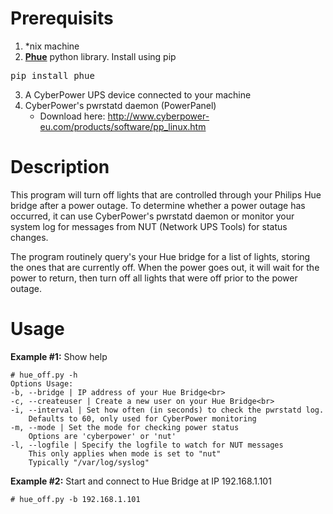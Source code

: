 # Prerequisits
1. *nix machine
2. **[Phue](https://github.com/studioimaginaire/phue)** python library. Install using pip
<pre>pip install phue</pre>
3. A CyberPower UPS device connected to your machine
4. CyberPower's pwrstatd daemon (PowerPanel)
    * Download here: http://www.cyberpower-eu.com/products/software/pp_linux.htm
    
# Description
  This program will turn off lights that are controlled through your Philips Hue bridge after 
    a power outage.  To determine whether a power outage has occurred, it can use CyberPower's 
    pwrstatd daemon or monitor your system log for messages from NUT (Network UPS Tools) for
    status changes.

  The program routinely query's your Hue bridge for a list of lights, storing the ones
    that are currently off.  When the power goes out, it will wait for the power to return, then
    turn off all lights that were off prior to the power outage.
    
# Usage
**Example #1:** Show help
```
# hue_off.py -h
Options Usage:
-b, --bridge | IP address of your Hue Bridge<br>
-c, --createuser | Create a new user on your Hue Bridge<br>
-i, --interval | Set how often (in seconds) to check the pwrstatd log. 
    Defaults to 60, only used for CyberPower monitoring
-m, --mode | Set the mode for checking power status
    Options are 'cyberpower' or 'nut'
-l, --logfile | Specify the logfile to watch for NUT messages
    This only applies when mode is set to "nut"
    Typically "/var/log/syslog"
```

**Example #2:** Start and connect to Hue Bridge at IP 192.168.1.101
```
# hue_off.py -b 192.168.1.101
```